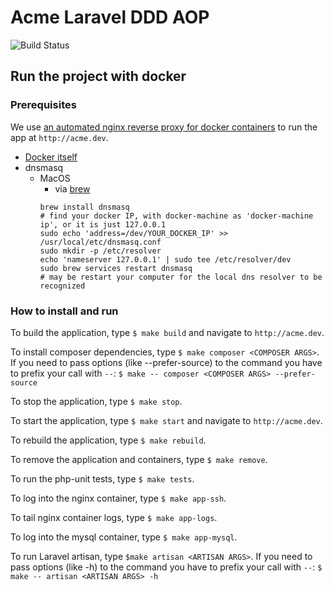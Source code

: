 # Acme Laravel DDD AOP 

![Build Status](https://travis-ci.org/acmee/laravel-ddd-aop-acme.svg?branch=master)

## Run the project with docker

### Prerequisites
We use [an automated nginx reverse proxy for docker containers](https://hub.docker.com/r/jwilder/nginx-proxy/) to run the app at `http://acme.dev`.

* [Docker itself](https://www.docker.com)
* dnsmasq
    * MacOS
        * via [brew](https://brew.sh/) 
        ``` 
        brew install dnsmasq
        # find your docker IP, with docker-machine as 'docker-machine ip', or it is just 127.0.0.1
        sudo echo 'address=/dev/YOUR_DOCKER_IP' >> /usr/local/etc/dnsmasq.conf
        sudo mkdir -p /etc/resolver
        echo 'nameserver 127.0.0.1' | sudo tee /etc/resolver/dev
        sudo brew services restart dnsmasq
        # may be restart your computer for the local dns resolver to be recognized
        ```

### How to install and run

To build the application, type ```$ make build``` and navigate to ```http://acme.dev```.

To install composer dependencies, type ```$ make composer <COMPOSER ARGS>```. If you need to pass options (like --prefer-source) to the command you have to prefix your call with `--`:
``$ make -- composer <COMPOSER ARGS> --prefer-source``

To stop the application, type ```$ make stop```.

To start the application, type ```$ make start``` and navigate to ```http://acme.dev```.

To rebuild the application, type ```$ make rebuild```.

To remove the application and containers, type ```$ make remove```.

To run the php-unit tests, type ```$ make tests```.

To log into the nginx container, type ```$ make app-ssh```.

To tail nginx container logs, type ```$ make app-logs```.

To log into the mysql container, type ```$ make app-mysql```.

To run Laravel artisan, type ```$make artisan <ARTISAN ARGS>```. If you need to pass options (like -h) to the command you have to prefix your call with `--`:
``$ make -- artisan <ARTISAN ARGS> -h``
